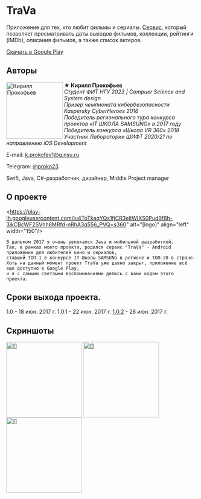 # TraVa
Приложение для тех, кто любит фильмы и сериалы. 
[Сервис](https://play.google.com/store/apps/details?id=ru.myitschool.travamd&hl), который позволяет просматривать даты выходов фильмов, коллекции, рейтинги (IMDb), описания фильмов, а также список актеров.

[Скачать в Google Play](https://play.google.com/store/apps/details?id=ru.myitschool.travamd&hl)

## Авторы

<img src="https://habrastorage.org/webt/xn/wq/r_/xnwqr_c12neoliwun446oljbewq.png" alt="Кирилл Прокофьев" align="left" width="150"/>

**★ Кирилл Прокофьев**  
*Студент ФИТ НГУ 2023 | Compuer Science and System design*  
*Призер чемпионата кибербезопасности Kaspersky CyberHeroes 2016*  
*Победитель регионального тура конкурса проектов «IT ШКОЛА SAMSUNG» в 2017 году*   
*Победитель конкурса «Школа VR 360» 2018*   
*Участник Лаборатории ШИФТ 2020/21 по направлению iOS Development*   

E-mail:  k.prokofev1@g.nsu.ru

Telegram: [@proko23](https://t.me/proko23)

Swift, Java, C#-разработчик, дизайнер, Middle Project manager


## О проекте
<https://play-lh.googleusercontent.com/iu4ToTkaqYQs1fjCR3eltWIXS0Pud9f8h-3jkCBcWF2SVhh8MRfd-nRhA3q556_PVQ=s360" alt="[logo]" align="left" width="150"/>

    В далеком 2017 я очень увлекался Java и мобильной разработкой. 
    Так, в рамках моего проекта, родился сервис "TraVa" - Android приложение для любителей кино и сериалов, 
    ставший ТОП-1 в конкурсе IT-Школы SAMSUNG в регионе и ТОП-20 в стране.
    Хоть на данный момент проект TraVa уже давно закрыт, приложение всё еще доступно в Google Play, 
    и я с самыми светлыми воспоминаниями делюсь с вами кодом этого проекта.
   
## Сроки выхода проекта.
1.0 - 18 июн. 2017 г.
1.0.1 - 22 июн. 2017 г.
[1.0.2](https://play.google.com/store/apps/details?id=ru.myitschool.travamd&hl) - 28 июн. 2017 г.

## Скриншоты

<img src="https://play-lh.googleusercontent.com/V0ymP4QHBCZmAzdYfFYxC5YIuoW6zbfuJBnC6bdqm22UcfBji4TloK3WbHtaWWqWakqh=w1440-h620" alt="[]" align="center" width="200"/> <img src="https://play-lh.googleusercontent.com/rP88lRrQS0BlZPtNJ1AOdt0Y-X6plCREE7WQkRtgAk-wbypLvhby6ui7jjeSTQzjbAI=w1440-h620" alt="[]" align="center" width="200"/> <img src="https://play-lh.googleusercontent.com/IbYebJWp0EZoU96cW6rgR6VzF3cZklTPKXxC6Cp7U2CUnkqHKDIGd3BrIWqqwieJUDOj=w1440-h620" alt="[]" align="center" width="200"/> 
